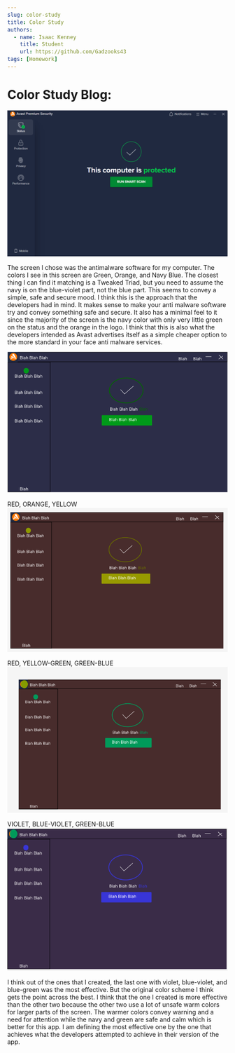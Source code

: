 ```yaml
---
slug: color-study
title: Color Study
authors:
  - name: Isaac Kenney
    title: Student
    url: https://github.com/Gadzooks43
tags: [Homework]
---
```

# Color Study Blog:


![photo](content/blog/color-study-main.png)

The screen I chose was the antimalware software for my computer. The colors I see in this screen are Green, Orange, and Navy Blue. The closest thing I can find it matching is a Tweaked Triad, but you need to assume the navy is on the blue-violet part, not the blue part. This seems to convey a simple, safe and secure mood. I think this is the approach that the developers had in mind. It makes sense to make your anti malware software try and convey something safe and secure. It also has a minimal feel to it since the majority of the screen is the navy color with only very little green on the status and the orange in the logo. I think that this is also what the developers intended as Avast advertises itself as a simple cheaper option to the more standard in your face anti malware services.

![photo](content/blog/color-study-recreate-main.png)

RED, ORANGE, YELLOW
![photo](content/blog/color-study-recreate-1.png)

RED, YELLOW-GREEN, GREEN-BLUE
![photo](content/blog/color-study-recreate-2.png)

VIOLET, BLUE-VIOLET, GREEN-BLUE
![photo](content/blog/color-study-recreate-3.png)


I think out of the ones that I created, the last one with violet, blue-violet, and blue-green was the most effective. But the original color scheme I think gets the point across the best. I think that the one I created is more effective than the other two because the other two use a lot of unsafe warm colors for larger parts of the screen. The warmer colors convey warning and a need for attention while the navy and green are safe and calm which is better for this app. I am defining the most effective one by the one that achieves what the developers attempted to achieve in their version of the app.
